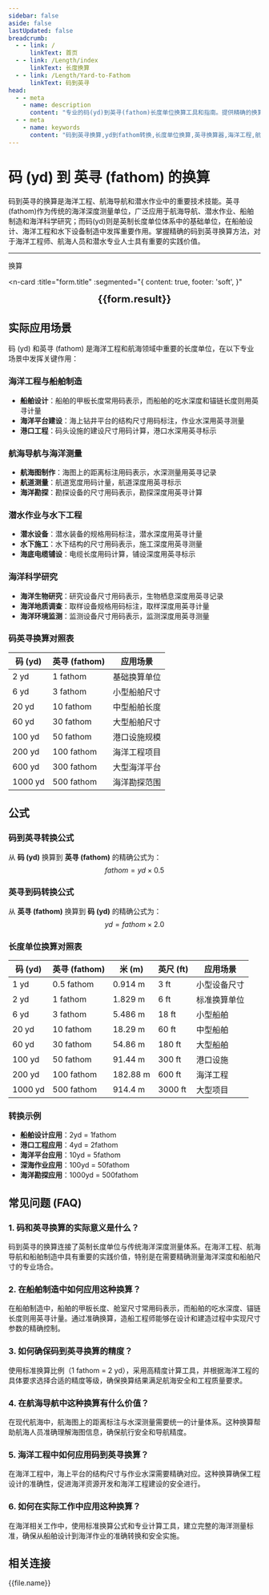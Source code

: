 ```yaml
---
sidebar: false
aside: false
lastUpdated: false
breadcrumb:
  - - link: /
      linkText: 首页
  - - link: /Length/index
      linkText: 长度换算
  - - link: /Length/Yard-to-Fathom
      linkText: 码到英寻
head:
  - - meta
    - name: description
      content: "专业的码(yd)到英寻(fathom)长度单位换算工具和指南。提供精确的换算公式、实际应用场景和常见问题解答，适用于海洋工程、航海导航、潜水作业、船舶制造等领域的深度测量需求。"
  - - meta
    - name: keywords
      content: "码到英寻换算,yd到fathom转换,长度单位换算,英寻换算器,海洋工程,航海导航,潜水作业,船舶制造,深度测量,海洋测量,水下工程,航海单位,海洋科学,潜水深度,船舶设计,海洋探测,水深测量,英制单位,长度转换器,单位换算表"
---
```

# 码 (yd) 到 英寻 (fathom) 的换算

码到英寻的换算是海洋工程、航海导航和潜水作业中的重要技术技能。英寻(fathom)作为传统的海洋深度测量单位，广泛应用于航海导航、潜水作业、船舶制造和海洋科学研究；而码(yd)则是英制长度单位体系中的基础单位，在船舶设计、海洋工程和水下设备制造中发挥重要作用。掌握精确的码到英寻换算方法，对于海洋工程师、航海人员和潜水专业人士具有重要的实践价值。

---
<script setup>
import { onMounted, reactive, inject, ref } from 'vue'
import { NButton, NForm, NFormItem, NInput, NInputNumber, NSelect, NCard, useMessage,NGrid ,NGi } from 'naive-ui'
import { defineClientComponent } from 'vitepress'
import { Length } from '../../files';
const seoKey = ['单位转换器','单位换算','长度单位转换器','长度单位转换','尺寸换算','长度单位换算','长度单位换算表','码到英寻','英寻换算','fathom','码换算','yd换算','英寻单位','海洋测量','深度测量','航海单位','潜水深度','船舶制造','海洋工程','航海导航','潜水作业','水下工程','海洋科学','船舶设计','海洋探测','水深测量','英制单位','长度转换器','码英寻换算','英寻码转换','海洋深度单位','航海测量','潜水测量','船舶工程','海洋技术','水下测量','深海探测','航海工程','海洋装备','潜水设备']
const convert = inject('convert')

const form = reactive({
  number: null,
  result: '',
  title: '码 (yd) 到英寻 (fathom) 的长度单位换算'
})

const convertHandler = () => {
  if (form.number !== null && !isNaN(form.number)) {
    const convertedValue = parseFloat(form.number) * 0.5
    form.result = `${form.number}yd = ${convertedValue.toFixed(2)}fathom`
  } else {
    form.result = '请输入有效的数值。'
  }
}
</script>

<n-form size="large" :model="form">
  <n-form-item label="码 (yd)">
    <n-input-number v-model:value="form.number" placeholder="输入码" style="width: 100%" />
  </n-form-item>
  <n-form-item>
    <n-button type="info" @click="convertHandler" block>换算</n-button>
  </n-form-item>
</n-form>

<n-card 
  :title="form.title"
  :segmented="{
    content: true,
    footer: 'soft',
  }"
>
  <div  style="text-align:center;font-size:20px;">
    <strong>{{form.result}}</strong>
  </div>
  <template #footer>
    <div>
      <span v-for="item of seoKey">{{item}}，</span>
    </div>
  </template>
</n-card>

## 实际应用场景

码 (yd) 和英寻 (fathom) 是海洋工程和航海领域中重要的长度单位，在以下专业场景中发挥关键作用：

### 海洋工程与船舶制造
- **船舶设计**：船舶的甲板长度常用码表示，而船舶的吃水深度和锚链长度则用英寻计量
- **海洋平台建设**：海上钻井平台的结构尺寸用码标注，作业水深用英寻测量
- **港口工程**：码头设施的建设尺寸用码计算，港口水深用英寻标示

### 航海导航与海洋测量
- **航海图制作**：海图上的距离标注用码表示，水深测量用英寻记录
- **航道测量**：航道宽度用码计量，航道深度用英寻标示
- **海洋勘探**：勘探设备的尺寸用码表示，勘探深度用英寻计算

### 潜水作业与水下工程
- **潜水设备**：潜水装备的规格用码标注，潜水深度用英寻计量
- **水下施工**：水下结构的尺寸用码表示，施工深度用英寻测量
- **海底电缆铺设**：电缆长度用码计算，铺设深度用英寻标示

### 海洋科学研究
- **海洋生物研究**：研究设备尺寸用码表示，生物栖息深度用英寻记录
- **海洋地质调查**：取样设备规格用码标注，取样深度用英寻计量
- **海洋环境监测**：监测设备尺寸用码表示，监测深度用英寻测量

### 码英寻换算对照表

| 码 (yd) | 英寻 (fathom) | 应用场景 |
|---------|---------------|----------|
| 2 yd | 1 fathom | 基础换算单位 |
| 6 yd | 3 fathom | 小型船舶尺寸 |
| 20 yd | 10 fathom | 中型船舶长度 |
| 60 yd | 30 fathom | 大型船舶尺寸 |
| 100 yd | 50 fathom | 港口设施规模 |
| 200 yd | 100 fathom | 海洋工程项目 |
| 600 yd | 300 fathom | 大型海洋平台 |
| 1000 yd | 500 fathom | 海洋勘探范围 |

## 公式

### 码到英寻转换公式
从 **码 (yd)** 换算到 **英寻 (fathom)** 的精确公式为：
$$ fathom = yd \times 0.5 $$

### 英寻到码转换公式
从 **英寻 (fathom)** 换算到 **码 (yd)** 的精确公式为：
$$ yd = fathom \times 2.0 $$

### 长度单位换算对照表

| 码 (yd) | 英寻 (fathom) | 米 (m) | 英尺 (ft) | 应用场景 |
|---------|---------------|--------|-----------|----------|
| 1 yd | 0.5 fathom | 0.914 m | 3 ft | 小型设备尺寸 |
| 2 yd | 1 fathom | 1.829 m | 6 ft | 标准换算单位 |
| 6 yd | 3 fathom | 5.486 m | 18 ft | 小型船舶 |
| 20 yd | 10 fathom | 18.29 m | 60 ft | 中型船舶 |
| 60 yd | 30 fathom | 54.86 m | 180 ft | 大型船舶 |
| 100 yd | 50 fathom | 91.44 m | 300 ft | 港口设施 |
| 200 yd | 100 fathom | 182.88 m | 600 ft | 海洋工程 |
| 1000 yd | 500 fathom | 914.4 m | 3000 ft | 大型项目 |

### 转换示例
- **船舶设计应用**：2yd = 1fathom
- **港口工程应用**：4yd = 2fathom
- **海洋平台应用**：10yd = 5fathom
- **深海作业应用**：100yd = 50fathom
- **海洋勘探应用**：1000yd = 500fathom

## 常见问题 (FAQ)

### 1. 码和英寻换算的实际意义是什么？
码到英寻的换算连接了英制长度单位与传统海洋深度测量体系。在海洋工程、航海导航和船舶制造中具有重要的实践价值，特别是在需要精确测量海洋深度和船舶尺寸的专业场合。

### 2. 在船舶制造中如何应用这种换算？
在船舶制造中，船舶的甲板长度、舱室尺寸常用码表示，而船舶的吃水深度、锚链长度则用英寻计量。通过准确换算，造船工程师能够在设计和建造过程中实现尺寸参数的精确控制。

### 3. 如何确保码到英寻换算的精度？
使用标准换算比例（1 fathom = 2 yd），采用高精度计算工具，并根据海洋工程的具体要求选择合适的精度等级，确保换算结果满足航海安全和工程质量要求。

### 4. 在航海导航中这种换算有什么价值？
在现代航海中，航海图上的距离标注与水深测量需要统一的计量体系。这种换算帮助航海人员准确理解海图信息，确保航行安全和导航精度。

### 5. 海洋工程中如何应用码到英寻换算？
在海洋工程中，海上平台的结构尺寸与作业水深需要精确对应。这种换算确保工程设计的准确性，促进海洋资源开发和海洋工程建设的安全进行。

### 6. 如何在实际工作中应用这种换算？
在海洋相关工作中，使用标准换算公式和专业计算工具，建立完整的海洋测量标准，确保从船舶设计到海洋作业的准确转换和安全实施。

## 相关连接
<n-grid x-gap="12" :cols="2">
  <n-gi v-for="(file, index) in Length" :key="index">
    <n-button
      text
      tag="a"
      :href="file.path"
      type="info"
    >
      {{file.name}}
    </n-button>
  </n-gi>
</n-grid>